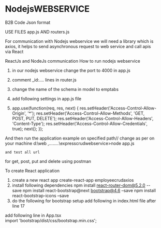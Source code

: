 # NodejsWEBSERVICE
B2B Code Json format

USE FILES app.js AND routers.js



For communication with Nodejs webservice we will need a library which is axios, 
it helps to send asynchronous request to web service and call apis via React

ReactJs and NodeJs communication
How to run nodejs webservice
1.	in our nodejs webservice change the port to 4000 in app.js
2.	comment _id:….  lines in router.js
3.	change the name of the schema in model to emptabs
4.	add following settings in app.js file


5.	app.use(function(req, res, next) {
	    res.setHeader('Access-Control-Allow-Origin', '*');
	    res.setHeader('Access-Control-Allow-Methods', 'GET, POST, PUT, DELETE');
	    res.setHeader('Access-Control-Allow-Headers', 'Content-Type');
	    res.setHeader('Access-Control-Allow-Credentials', true);
	    next();
	});
  
  And then run the application example on specified path// change as per on your machine
    d:\web ,……..\expresscrudwebservice>node  app.js
    
    and test all url 
for get, post, put and delete using postman

To create React application
1.	create a new react app
create-react-app employeecrudaxios
2.	install following dependencies
npm install react-router-dom@5.2.0 --save
npm install react-bootstrap@next bootstrap@4.6 –save
npm install react-bootstrap-icons –save
3.	do the following for bootstrap setup
add following in index.html file after line 17
<script src="https://unpkg.com/react/umd/react.production.min.js"
crossorigin></script>
<script
 src="https://unpkg.com/react-dom/umd/react-dom.production.min.js"
 crossorigin></script>
<script
 src="https://unpkg.com/react-bootstrap@next/dist/reactbootstrap.min.js"
 crossorigin></script>
<script>var Alert = ReactBootstrap.Alert;</script>
add following line in App.tsx		
import 'bootstrap/dist/css/bootstrap.min.css';


